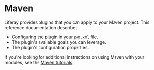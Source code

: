 # Maven

Liferay provides plugins that you can apply to your Maven project. This
reference documentation describes

- Configuring the plugin in your `pom.xml` file.
- The plugin's available goals you can leverage.
- The plugin's configuration properties.

If you're looking for additional instructions on using Maven with your modules,
see the 
[Maven tutorials](/develop/tutorials/-/knowledge_base/7-1/maven). 
